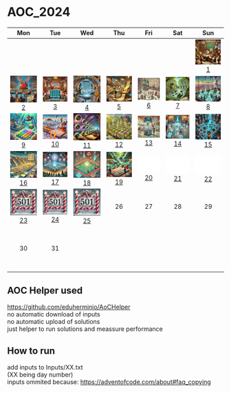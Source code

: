 # AOC_2024

|Mon|Tue|Wed|Thu|Fri|Sat|Sun|
|:-:|:-:|:-:|:-:|:-:|:-:|:-:|
|||||||<a href="Solutions/Day01.cs"><img alt="DAY01" src="Thumbnails/Day01.png" width="200px"/></a> [1]|
|<a href="Solutions/Day02.cs"><img alt="DAY02" src="Thumbnails/Day02.png" width="200px"/></a> [2]|<a href="Solutions/Day03.cs"><img alt="DAY03" src="Thumbnails/Day03.png" width="200px"/></a> [3]|<a href="Solutions/Day04.cs"><img alt="DAY04" src="Thumbnails/Day04.png" width="200px"/></a> [4]|<a href="Solutions/Day05.cs"><img alt="DAY05" src="Thumbnails/Day05.png" width="200px"/></a> [5]|<a href="Solutions/Day06.cs"><img alt="DAY06" src="Thumbnails/Day06.png" width="200px"/></a> [6]|<a href="Solutions/Day07.cs"><img alt="DAY07" src="Thumbnails/Day07.png" width="200px"/></a> [7]|<a href="Solutions/Day08.cs"><img alt="DAY08" src="Thumbnails/Day08.png" width="200px"/></a> [8]|
|<a href="Solutions/Day09.cs"><img alt="DAY09" src="Thumbnails/Day09.png" width="200px"/></a> [9]|<a href="Solutions/Day10.cs"><img alt="DAY10" src="Thumbnails/Day10.png" width="200px"/></a> [10]|<a href="Solutions/Day11.cs"><img alt="DAY11" src="Thumbnails/Day11.png" width="200px"/></a> [11]|<a href="Solutions/Day12.cs"><img alt="DAY12" src="Thumbnails/Day12.png" width="200px"/></a> [12]|<a href="Solutions/Day13.cs"><img alt="DAY13" src="Thumbnails/Day13.png" width="200px"/></a> [13]|<a href="Solutions/Day14.cs"><img alt="DAY14" src="Thumbnails/Day14.png" width="200px"/></a> [14]|<a href="Solutions/Day15.cs"><img alt="DAY15" src="Thumbnails/Day15.png" width="200px"/></a> [15]|
|<a href="Solutions/Day16.cs"><img alt="DAY16" src="Thumbnails/Day16.png" width="200px"/></a> [16]|<a href="Solutions/Day17.cs"><img alt="DAY17" src="Thumbnails/Day17.png" width="200px"/></a> [17]|<a href="Solutions/Day18.cs"><img alt="DAY18" src="Thumbnails/Day18.png" width="200px"/></a> [18]|<a href="Solutions/Day19.cs"><img alt="DAY19" src="Thumbnails/Day19.png" width="200px"/></a> [19]|<a href="Solutions/Day20.cs"><img alt="DAY20" src="Thumbnails/Day20.png" width="200px"/></a> [20]|<a href="Solutions/Day21.cs"><img alt="DAY21" src="Thumbnails/Day21.png" width="200px"/></a> [21]|<a href="Solutions/Day22.cs"><img alt="DAY22" src="Thumbnails/Day22.png" width="200px"/></a> [22]|
|<a href="Solutions/Day23.cs"><img alt="DAY23" src="Thumbnails/501.png" width="200px"/></a> [23]|<a href="Solutions/Day24.cs"><img alt="DAY24" src="Thumbnails/501.png" width="200px"/></a> [24]|<a href="Solutions/Day25.cs"><img alt="DAY25" src="Thumbnails/501.png" width="200px"/></a> [25]| 26 | 27 | 28 | 29 |
| 30 | 31 |||||<br><br><br><br><br><br>|

## AOC Helper used
https://github.com/eduherminio/AoCHelper
<br>no automatic download of inputs
<br>no automatic upload of solutions
<br>just helper to run solutions and meassure performance

## How to run
add inputs to Inputs/XX.txt
<br>(XX being day number)
<br>inputs ommited because: https://adventofcode.com/about#faq_copying


[1]:Solutions/Day01.cs
[2]:Solutions/Day02.cs
[3]:Solutions/Day03.cs
[4]:Solutions/Day04.cs
[5]:Solutions/Day05.cs
[6]:Solutions/Day06.cs
[7]:Solutions/Day07.cs
[8]:Solutions/Day08.cs
[9]:Solutions/Day09.cs
[10]:Solutions/Day10.cs
[11]:Solutions/Day11.cs
[12]:Solutions/Day12.cs
[13]:Solutions/Day13.cs
[14]:Solutions/Day14.cs
[15]:Solutions/Day15.cs
[16]:Solutions/Day16.cs
[17]:Solutions/Day17.cs
[18]:Solutions/Day18.cs
[19]:Solutions/Day19.cs
[20]:Solutions/Day20.cs
[21]:Solutions/Day21.cs
[22]:Solutions/Day22.cs
[23]:Solutions/Day23.cs
[24]:Solutions/Day24.cs
[25]:Solutions/Day25.cs
